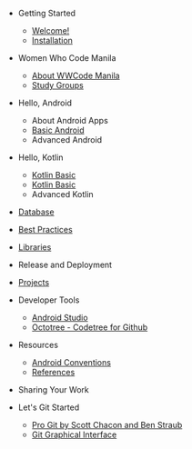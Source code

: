 - Getting Started
  - [Welcome!](README.md)
  - [Installation](getting_started/install_tools.md)

- Women Who Code Manila
  - [About WWCode Manila](wwcodemanila/about.md)
  - [Study Groups](wwcodemanila/study_groups.md)

- Hello, Android
  - About Android Apps
  - [Basic Android](contents/android_basic_topics.md)
  - Advanced Android

- Hello, Kotlin
  - [Kotlin Basic](kotlin/about_kotlin.md)
  - [Kotlin Basic](contents/kotlin_basic_topics.md)
  - Advanced Kotlin

- [Database](contents/database.md) 

- [Best Practices](contents/best_practices.md)

- [Libraries](contents/libraries.md)

- Release and Deployment

<!-- - Advanced Topics :soon:
  - Debugging
  - Game Development -->

- [Projects](contents/projects.md)

- Developer Tools
  - [Android Studio](android/folder_structure.md)
  - [Octotree - Codetree for Github](https://github.com/buunguyen/octotree)

- Resources
  - [Android Conventions](resources/android_conventions.md)
  - [References](resources/references.md)

- Sharing Your Work
- Let's Git Started
    - [Pro Git by Scott Chacon and Ben Straub](https://git-scm.com/book/en/v2)
    - [Git Graphical Interface](contents/git_graphical_interface.md)
